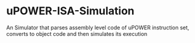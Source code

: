 # uPOWER-ISA-Simulation
An Simulator that parses assembly level code of uPOWER instruction set, converts to object code and then simulates its execution
